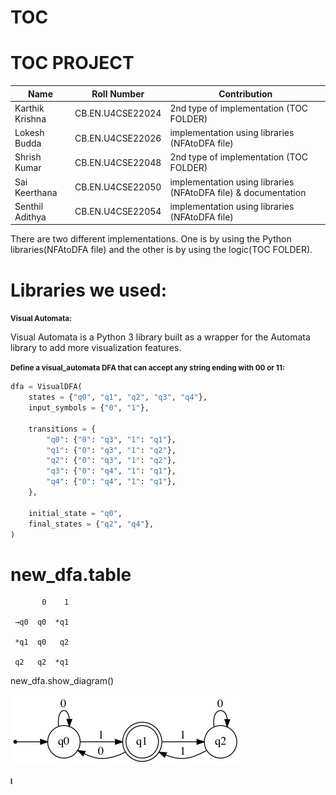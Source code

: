 # TOC
#                                         TOC PROJECT

|      Name          | Roll Number       |   Contribution                                                   |
|--------------------|-------------------|------------------------------------------------------------------|
| Karthik Krishna    | CB.EN.U4CSE22024  |  2nd type of implementation (TOC FOLDER)                         |
| Lokesh Budda       | CB.EN.U4CSE22026  |  implementation using libraries (NFAtoDFA file)                  |
| Shrish Kumar       | CB.EN.U4CSE22048  |  2nd type of implementation (TOC FOLDER)                         |
| Sai Keerthana      | CB.EN.U4CSE22050  |  implementation using libraries (NFAtoDFA file) & documentation  |
| Senthil Adithya    | CB.EN.U4CSE22054  |  implementation using libraries (NFAtoDFA file)                  |


There are two different implementations.
One is by using the Python libraries(NFAtoDFA file) and the other is by using the logic(TOC FOLDER).

# Libraries we used:

<small><strong>Visual Automata:</strong></small>

Visual Automata is a Python 3 library built as a wrapper for the Automata library to add more visualization features.

<small><strong>Define a visual_automata DFA that can accept any string ending with 00 or 11:</strong></small>

```python
dfa = VisualDFA(
    states = {"q0", "q1", "q2", "q3", "q4"},
    input_symbols = {"0", "1"},

    transitions = {
        "q0": {"0": "q3", "1": "q1"},
        "q1": {"0": "q3", "1": "q2"},
        "q2": {"0": "q3", "1": "q2"},
        "q3": {"0": "q4", "1": "q1"},
        "q4": {"0": "q4", "1": "q1"},
    },

    initial_state = "q0",
    final_states = {"q2", "q4"},
)
```


# new_dfa.table
```
       0    1

 →q0  q0  *q1

 *q1  q0   q2

 q2   q2  *q1
 ```
new_dfa.show_diagram()

![](https://github.com/LokeshBUD/TOC/blob/main/state.jpeg)

<small><strong>l</strong></small>

